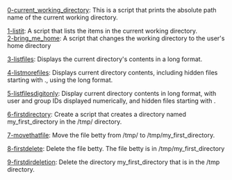 [0-current_working_directory](0-current_working_directory): This is a script that prints the absolute path name of the current working directory.

[1-listit](1-listit): A script that lists the items in the current working directory.  
[2-bring_me_home](2-bring_me_home): A script that changes the working directory to the user's home directory

[3-listfiles](3-listfiles): Displays the current directory's contents in a long format.

[4-listmorefiles](4-listmorefiles): Displays current directory contents, including hidden files starting with ., using the long format.

[5-listfilesdigitonly](5-listfilesdigitonly): Display current directory contents in long format, with user and group IDs displayed numerically, and hidden files starting with .

[6-firstdirectory](6-firstdirectory): Create a script that creates a directory named my_first_directory in the /tmp/ directory.

[7-movethatfile](7-movethatfile): Move the file betty from /tmp/ to /tmp/my_first_directory.

[8-firstdelete](8-firstdelete): Delete the file betty. The file betty is in /tmp/my_first_directory

[9-firstdirdeletion](9-firstdirdeletion): Delete the directory my_first_directory that is in the /tmp directory.